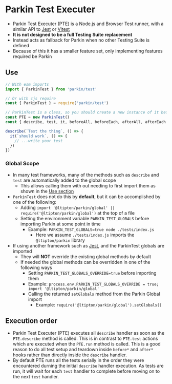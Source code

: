 # Parkin Test Executer
* Parkin Test Executer (PTE) is a Node.js and Browser Test runner, with a similar API to [Jest](https://jestjs.io/) or [Vitest](https://vitest.dev/)
* **It is not designed to be a full Testing Suite replacement**
* Instead acts as fallback for Parkin when no other Testing Suite is defined
* Because of this it has a smaller feature set, only implementing features required be Parkin


## Use
```js
// With esm imports
import { ParkinTest } from 'parkin/test'

// Or with cjs require
const { ParkinTest } = require('parkin/test')

// ParkinTest is a class, so you should create a new instance of it before using
const PTE = new ParkinTest()
const { describe, test, it, beforeAll, beforeEach, afterAll, afterEach } = PTE

describe(`Test the thing`, () => {
  it(`should work`, () => {
    // ...write your test
  })
})
```

### Global Scope
* In many test frameworks, many of the methods such as `describe` and `test` are automatically added to the global scope
  * This allows calling them with out needing to first import them as shown in the [Use section](#use)
* `ParkinTest` does not do this by **default**, but it can be accomplished by one of the following:
  * Adding `import '@ltipton/parkin/global' || require('@ltipton/parkin/global')` at the top of a file
  * Setting the environment variable `PARKIN_TEST_GLOBALS` before importing Parkin at some point in time
    * Example: `PARKIN_TEST_GLOBALS=true node ./tests/index.js`
      * Here we assume `./tests/index.js` imports the `@ltipton/parkin` library
* If using another framework such as [Jest](https://jestjs.io/), and the ParkinTest globals are imported
  * They will **NOT** override the existing global methods by default
  * If needed the global methods can be overridden in one of the following ways
    *  Setting `PARKIN_TEST_GLOBALS_OVERRIDE=true` before importing them
      * Example: `process.env.PARKIN_TEST_GLOBALS_OVERRIDE = true; import '@ltipton/parkin/global'`
    *  Calling the returned `setGlobals` method from the Parkin Global import
       * Example: `require('@ltipton/parkin/global').setGlobals()`


## Execution order
* Parkin Test Executer (PTE) executes all `describe` handler as soon as the `PTE.describe` method is called. This is in contrast to `PTE.test` actions which are executed when the `PTE.run` method is called. This is a good reason to do all test setup and teardown inside `before*` and `after*` hooks rather than directly inside the `describe` handler.
* By default PTE runs all the tests serially in the order they were encountered durning the initial `describe` handler execution. As tests are run, it will wait for each `test` handler to complete before moving on to the next `test` handler.
